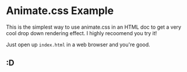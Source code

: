 # Animate.css Example
This is the simplest way to use animate.css in an HTML doc to get a very cool drop down rendering effect. I highly recoomend you try it! 

Just open up `index.html` in a web browser and you're good. 

## :D 



